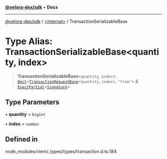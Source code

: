 [**@velora-dex/sdk**](../../README.md) • **Docs**

***

[@velora-dex/sdk](../../globals.md) / [\<internal\>](../README.md) / TransactionSerializableBase

# Type Alias: TransactionSerializableBase\<quantity, index\>

> **TransactionSerializableBase**\<`quantity`, `index`\>: [`Omit`](Omit.md)\<[`TransactionRequestBase`](TransactionRequestBase.md)\<`quantity`, `index`\>, `"from"`\> & [`ExactPartial`](ExactPartial.md)\<[`Signature`](Signature.md)\>

## Type Parameters

• **quantity** = `bigint`

• **index** = `number`

## Defined in

node\_modules/viem/\_types/types/transaction.d.ts:184
